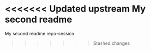 <<<<<<< Updated upstream
My second readme
=======
My second readme repo-session
>>>>>>> Stashed changes
